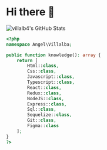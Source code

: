# Hi there 👋

<img src="https://github-readme-stats.vercel.app/api?username=villalb4&show_icons=true&theme=buefy" alt="villalb4's GitHub Stats">

```php
<?php
namespace Angel\Villalba;

public function knowledge(): array {
    return [
        Html::class,
        Css::class,
        Javascript::class,
        Typescript::class,
        React::class,
        Redux::class,
        NodeJS::class,
        Express::class,
        Sql::class,
        Sequelize::class,
        Git::class,
        Figma::class
    ];
}
?>
```
